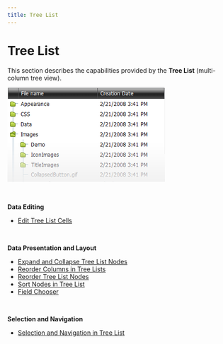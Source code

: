 ```yaml
---
title: Tree List
---
```

# Tree List
This section describes the capabilities provided by the **Tree List** (multi-column tree view).

![ASPxTreeList](../images/img6967.png)

&nbsp;

**Data Editing**
* [Edit Tree List Cells](tree-list/edit-tree-list-cells.md)

&nbsp;

**Data Presentation and Layout**
* [Expand and Collapse Tree List Nodes](tree-list/data-presentation/expand-and-collapse-tree-list-nodes.md)
* [Reorder Columns in Tree Lists](tree-list/layout-and-navigation/reorder-columns-in-tree-lists.md)
* [Reorder Tree List Nodes](tree-list/layout-and-navigation/reorder-tree-list-nodes.md)
* [Sort Nodes in Tree List](tree-list/data-presentation/sort-nodes-in-tree-list.md)
* [Field Chooser](tree-list/layout-and-navigation/field-chooser.md)

&nbsp;

**Selection and Navigation**
* [Selection and Navigation in Tree List](tree-list/layout-and-navigation/selection-and-navigation-in-tree-list.md)